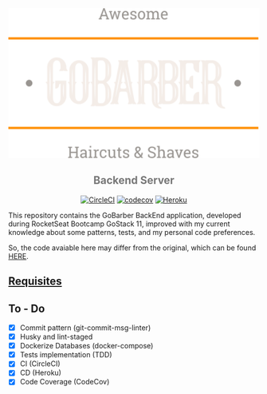 <div align="center">
<img src="./logo.svg" height="300" />

<h2 style="color:#777">Backend Server</h2>

[![CircleCI][circleci-img]][circleci-url]
[![codecov][codecov-badge]][codecov-badge-url]
[![Heroku][heroku-badge]][heroku-badge-url]


</div>

This repository contains the GoBarber BackEnd application, developed during RocketSeat Bootcamp GoStack 11, improved with my current knowledge about some patterns, tests, and my personal code preferences.

So, the code avaiable here may differ from the original, which can be found [HERE][gobarber-rocketseat].


## [Requisites][requisites-url]
## To - Do

- [x] Commit pattern (git-commit-msg-linter)
- [x] Husky and lint-staged
- [x] Dockerize Databases (docker-compose)
- [x] Tests implementation (TDD)
- [x] CI (CircleCI)
- [x] CD (Heroku)
- [x] Code Coverage (CodeCov)

[gobarber-rocketseat]: https://github.com/thejoaov/bootcamp-gostack-modulos/tree/master/nivel-02/02-iniciando-back-end-do-app
[circleci-img]: https://circleci.com/gh/thejoaov/gobarber-11-server/tree/main.svg?style=svg
[circleci-url]: https://circleci.com/gh/thejoaov/gobarber-11-server/tree/main
[codecov-badge]: https://codecov.io/gh/thejoaov/gobarber-11-server/branch/main/graph/badge.svg
[codecov-badge-url]: https://codecov.io/gh/thejoaov/gobarber-11-server
[heroku-badge]: https://heroku-badge.herokuapp.com/?app=gobarber-11-server&root=appointments&svg=1
[heroku-badge-url]: https://heroku-badge.herokuapp.com/?app=gobarber-11-server&root=appointments
[requisites-url]: ./requisites.md
